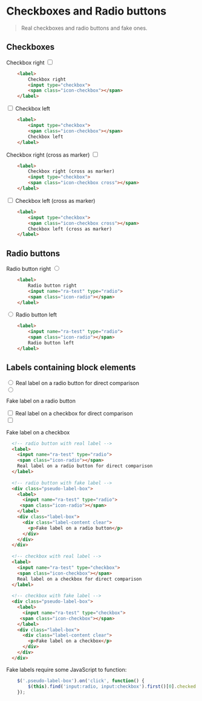 <!--
tags: ["Style Guide:Checkboxes and Radio buttons"]
-->

# Checkboxes and Radio buttons

> Real checkboxes and radio buttons and fake ones.


## Checkboxes

<label>Checkbox right <input type="checkbox">
<span class="icon-checkbox"> </span></label>

```html
	<label>
		Checkbox right
		<input type="checkbox">
		<span class="icon-checkbox"></span>        
	</label>
```

<label><input type="checkbox"> <span class="icon-checkbox">
</span> Checkbox left</label>

```html
	<label>
		<input type="checkbox">
		<span class="icon-checkbox"></span>
		Checkbox left
	</label>
```

<label>Checkbox right (cross as marker) <input type="checkbox"> <span class="icon-checkbox cross"> </span></label> 

```html
	<label>
		Checkbox right (cross as marker)
		<input type="checkbox">
		<span class="icon-checkbox cross"></span>
	</label>
```

<label><input type="checkbox">
<span class="icon-checkbox cross"> </span>
Checkbox left (cross as marker)</label> 

```html
	<label>
		<input type="checkbox">
		<span class="icon-checkbox cross"></span>
		Checkbox left (cross as marker)
	</label>
```

## Radio buttons

<label>Radio button right <input name="ra-test" type="radio">
<span class="icon-radio"> </span></label> 

```html
	<label>
		Radio button right
		<input name="ra-test" type="radio">
		<span class="icon-radio"></span>
	</label>
```

<label><input name="ra-test" type="radio">
<span class="icon-radio"> </span> Radio button left</label>

```html
	<label>
		<input name="ra-test" type="radio">
		<span class="icon-radio"></span>
		Radio button left
	</label>
```

## Labels containing block elements

<!-- radio button with real label -->
<label>
  <input name="ra-test" type="radio">
  <span class="icon-radio"></span>
  Real label on a radio button for direct comparison
</label>

<!-- radio button with fake label -->
<div class="pseudo-label-box">
  <label>
    <input name="ra-test" type="radio">
   <span class="icon-radio"></span>
  </label>
  <div class="label-box">
    <div class="label-content clear">
      <p>Fake label on a radio button</p>
    </div>
  </div>
</div>

<!-- checkbox with real label -->
<label>
  <input name="ra-test" type="checkbox">
  <span class="icon-checkbox"></span>
  Real label on a checkbox for direct comparison
</label>

<!-- checkbox with fake label -->
<div class="pseudo-label-box">
  <label>
    <input name="ra-test" type="checkbox">
   <span class="icon-checkbox"></span>
  </label>
  <div class="label-box">
    <div class="label-content clear">
      <p>Fake label on a checkbox</p>
    </div>
  </div>
</div>

```html
  <!-- radio button with real label -->
  <label>
    <input name="ra-test" type="radio">
    <span class="icon-radio"></span>
    Real label on a radio button for direct comparison
  </label>
  
  <!-- radio button with fake label -->
  <div class="pseudo-label-box">
    <label>
      <input name="ra-test" type="radio">
     <span class="icon-radio"></span>
    </label>
    <div class="label-box">
      <div class="label-content clear">
        <p>Fake label on a radio button</p>
      </div>
    </div>
  </div>
  
  <!-- checkbox with real label -->
  <label>
    <input name="ra-test" type="checkbox">
    <span class="icon-checkbox"></span>
    Real label on a checkbox for direct comparison
  </label>
  
  <!-- checkbox with fake label -->
  <div class="pseudo-label-box">
    <label>
      <input name="ra-test" type="checkbox">
     <span class="icon-checkbox"></span>
    </label>
    <div class="label-box">
      <div class="label-content clear">
        <p>Fake label on a checkbox</p>
      </div>
    </div>
  </div>
```
		
	

Fake labels require some JavaScript to function:
```javascript
	$('.pseudo-label-box').on('click', function() {
		$(this).find('input:radio, input:checkbox').first()[0].checked = true;
	});
```
